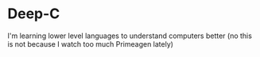 # Deep-C

I'm learning lower level languages to understand computers better (no this is not because I watch too much Primeagen lately)